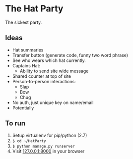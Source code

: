 # The Hat Party
The sickest party.

## Ideas
- Hat summaries
- Transfer button (generate code, funny two word phrase)
- See who wears which hat currently.
- Captains Hat:
    - Ability to send site wide message
- Shared counter at top of site
- Person-to-person interactions:
    - Slap
    - Bow
    - Chug
- No auth, just unique key on name/email
- Potentially 

## To run
1. Setup virtualenv for pip/python (2.7)
2. `$ cd ~/HatParty`
3. `$ python manage.py runserver`
4. Visit [127.0.0.1:8000](http://127.0.0.1:8000) in your browser